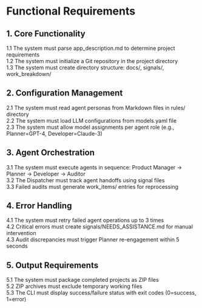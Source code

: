 # Functional Requirements

## 1. Core Functionality
1.1 The system must parse app_description.md to determine project requirements  
1.2 The system must initialize a Git repository in the project directory  
1.3 The system must create directory structure: docs/, signals/, work_breakdown/

## 2. Configuration Management
2.1 The system must read agent personas from Markdown files in rules/ directory  
2.2 The system must load LLM configurations from models.yaml file  
2.3 The system must allow model assignments per agent role (e.g., Planner=GPT-4, Developer=Claude-3)

## 3. Agent Orchestration
3.1 The system must execute agents in sequence: Product Manager → Planner → Developer → Auditor  
3.2 The Dispatcher must track agent handoffs using signal files  
3.3 Failed audits must generate work_items/ entries for reprocessing

## 4. Error Handling
4.1 The system must retry failed agent operations up to 3 times  
4.2 Critical errors must create signals/NEEDS_ASSISTANCE.md for manual intervention  
4.3 Audit discrepancies must trigger Planner re-engagement within 5 seconds

## 5. Output Requirements
5.1 The system must package completed projects as ZIP files  
5.2 ZIP archives must exclude temporary working files  
5.3 The CLI must display success/failure status with exit codes (0=success, 1=error)